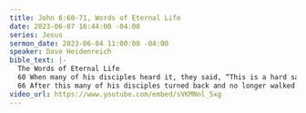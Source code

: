 ```yaml
---
title: John 6:60-71, Words of Eternal Life
date: 2023-06-07 16:44:00 -04:00
series: Jesus
sermon_date: 2023-06-04 11:00:00 -04:00
speaker: Dave Heidenreich
bible_text: |-
  The Words of Eternal Life
  60 When many of his disciples heard it, they said, “This is a hard saying; who can listen to it?” 61But Jesus, knowing in himself that his disciples were grumbling about this, said to them, “Do you take offense at this? 62Then what if you were to see the Son of Man ascending to where he was before? 63It is the Spirit who gives life; the flesh is no help at all. The words that I have spoken to you are spirit and life. 64But there are some of you who do not believe.” (For Jesus knew from the beginning who those were who did not believe, and who it was who would betray him.) 65And he said, “This is why I told you that no one can come to me unless it is granted him by the Father.”
  66 After this many of his disciples turned back and no longer walked with him. 67So Jesus said to the twelve, “Do you want to go away as well?” 68Simon Peter answered him, “Lord, to whom shall we go? You have the words of eternal life, 69and we have believed, and have come to know, that you are the Holy One of God.” 70Jesus answered them, “Did I not choose you, the twelve? And yet one of you is a devil.” 71He spoke of Judas the son of Simon Iscariot, for he, one of the twelve, was going to betray him.
video_url: https://www.youtube.com/embed/sVKMNnl_5xg
---
```


